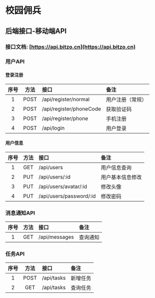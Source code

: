 # 校园佣兵

## 后端接口-移动端API

### 接口文档: [https://api.bitzo.cn](https://api.bitzo.cn)

### 用户API

#### 登录注册

|序号| 方法  | 接口 | 备注 |
|:-:|:--:|:--|:---|
|1   | POST | /api/register/normal |用户注册（常规）|
|2   | POST | /api/register/phoneCode  | 获取验证码  |
|3   | POST | /api/register/phone  | 手机注册  |
|4   | POST | /api/login | 用户登录 |

#### 用户信息

|序号| 方法  | 接口 | 备注 |
|:-:|:--:|:--|:---|
|1   | GET  | /api/users  | 用户信息查询  |
|2   | PUT  | /api/users/:id  | 用户基本信息修改 |
|3   | PUT  | /api/users/avatar/:id  | 修改头像  |
|4   | PUT  | /api/users/password/:id  | 修改密码  |

### 消息通知API

|序号| 方法  | 接口 | 备注 |
|:-:|:--:|:--|:---|
|1   | GET  | /api/messages  | 查询通知  |

### 任务API

|序号| 方法  | 接口 | 备注 |
|:-:|:--:|:--|:---|
|1   | POST  | /api/tasks  | 新增任务  |
|2   | GET  | /api/tasks  | 查询任务  |
